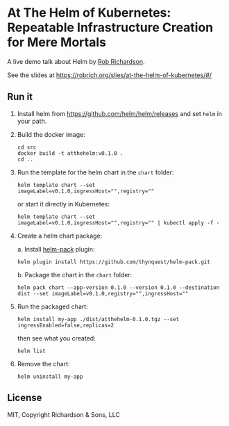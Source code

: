 At The Helm of Kubernetes: Repeatable Infrastructure Creation for Mere Mortals
==============================================================================

A live demo talk about Helm by [Rob Richardson](https://robrich.org/about).

See the slides at https://robrich.org/slies/at-the-helm-of-kubernetes/#/

## Run it

1. Install helm from https://github.com/helm/helm/releases and set `helm` in your path.

2. Build the docker image:

   ```
   cd src
   docker build -t atthehelm:v0.1.0 .
   cd ..
   ```

3. Run the template for the helm chart in the `chart` folder:

   ```
   helm template chart --set imageLabel=v0.1.0,ingressHost="",registry=""
   ```

   or start it directly in Kubernetes:

   ```
   helm template chart --set imageLabel=v0.1.0,ingressHost="",registry="" | kubectl apply -f -
   ```

4. Create a helm chart package:

   a. Install [helm-pack](https://github.com/thynquest/helm-pack) plugin:

      ```
      helm plugin install https://github.com/thynquest/helm-pack.git
      ```

   b. Package the chart in the `chart` folder:

      ```
      helm pack chart --app-version 0.1.0 --version 0.1.0 --destination dist --set imageLabel=v0.1.0,registry="",ingressHost=""
      ```

5. Run the packaged chart:

   ```
   helm install my-app ./dist/atthehelm-0.1.0.tgz --set ingressEnabled=false,replicas=2
   ```

   then see what you created:

   ```
   helm list
   ```

6. Remove the chart:

   ```
   helm uninstall my-app
   ```


## License

MIT, Copyright Richardson & Sons, LLC
